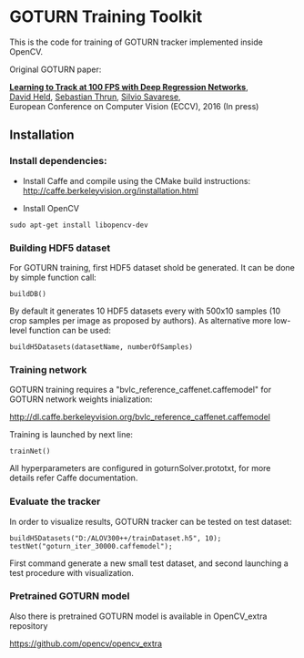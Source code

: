 # GOTURN Training Toolkit

This is the code for training of GOTURN tracker implemented inside OpenCV.

Original GOTURN paper:

**[Learning to Track at 100 FPS with Deep Regression Networks](http://davheld.github.io/GOTURN/GOTURN.html)**,
<br>
[David Held](http://davheld.github.io/),
[Sebastian Thrun](http://robots.stanford.edu/),
[Silvio Savarese](http://cvgl.stanford.edu/silvio/),
<br>
European Conference on Computer Vision (ECCV), 2016 (In press)

## Installation

### Install dependencies:

* Install Caffe and compile using the CMake build instructions:
http://caffe.berkeleyvision.org/installation.html

* Install OpenCV
```
sudo apt-get install libopencv-dev
```

### Building HDF5 dataset
For GOTURN training, first HDF5 dataset shold be generated. It can be done by simple function call:

```
buildDB()
```
By default it generates 10 HDF5 datasets every with 500x10 samples (10 crop samples per image as proposed by authors). As alternative more low-level function can be used:

```
buildH5Datasets(datasetName, numberOfSamples)
```
### Training network
GOTURN training requires a "bvlc_reference_caffenet.caffemodel" for GOTURN network weights inialization:

http://dl.caffe.berkeleyvision.org/bvlc_reference_caffenet.caffemodel

Training is launched by next line:
```
trainNet()
```
All hyperparameters are configured in goturnSolver.prototxt, for more details refer Caffe documentation.

### Evaluate the tracker
In order to visualize results, GOTURN tracker can be tested on test dataset:

```
buildH5Datasets("D:/ALOV300++/trainDataset.h5", 10);
testNet("goturn_iter_30000.caffemodel");
```
First command generate a new small test dataset, and second launching a test procedure with visualization.

### Pretrained GOTURN model

Also there is pretrained GOTURN model is available in OpenCV_extra repository

https://github.com/opencv/opencv_extra

